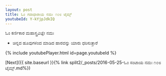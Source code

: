 ```yaml
---
layout: post
title: ಓಂ ಗದಾಧಾರಾಯ ನಮಃ ೧೦೮ ಟೈಮ್ಸ್
youtubeId: Y-kYjpJdkIQ
---
```

 
 
 ಓಂ ಕರ್ಣಿಕಾರ ಮಹಾಸ್ತ್ರವಿಜ್ಞೇ ನಮಃ  
 
 -  ಚಿನ್ನದ ಹೂವುಗಳಿಂದ ಮಾಡಿದ ಹಾರವನ್ನು ಯಾರು ಧರಿಸುತ್ತಾರೆ 
 
  
 
  
 
 
 
 
 
 


{% include youtubePlayer.html id=page.youtubeId %}
 
[Next]({{ site.baseurl }}{% link  split2/_posts/2016-05-25-ಓಂ ಸಂಟಾಯ ನಮಃ ೧೦೮ ಟೈಮ್ಸ್.md%})
 
